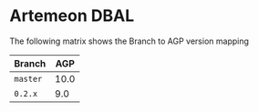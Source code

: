 
# Artemeon DBAL

The following matrix shows the Branch to AGP version mapping 

| Branch   | AGP  |
|----------|------|
| `master` | 10.0 |
| `0.2.x`  | 9.0  |
